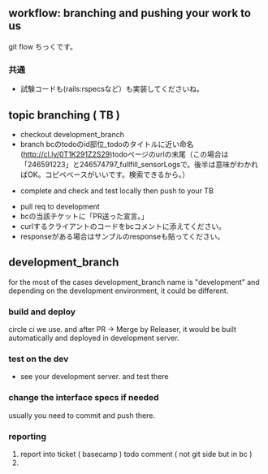 ## workflow: branching and pushing your work to us

git flow ちっくです。

### 共通
+ 試験コードも(rails:rspecsなど）も実装してくださいね。

## topic branching ( TB ) 

+ checkout development_branch
+ branch bcのtodoのid部位_todoのタイトルに近い命名
(http://cl.ly/0T1K291Z2S29)todoページのurlの末尾（この場合は「246591223」と246574797_fullfill_sensorLogsで。後半は意味がわかればOK。コピペベースがいいです。検索できるから。）
* complete and check and test locally then push to your TB
+ pull req to development 
+ bcの当該チケットに「PR送った宣言。」
+ curlするクライアントのコードをbcコメントに添えてください。
+ responseがある場合はサンプルのresponseも貼ってください。

## development_branch
for the most of the cases development_branch name is "development" and depending on the development environment, it could be different. 

### build and deploy 
circle ci we use. and after PR -> Merge by Releaser, it would be built automatically and deployed in development server.

### test on the dev

+ see your development server. and test there

### change the interface specs if needed 
usually you need to commit and push there. 

### reporting

1. report into ticket ( basecamp ) todo comment ( not git side but in bc ) 
2. 



